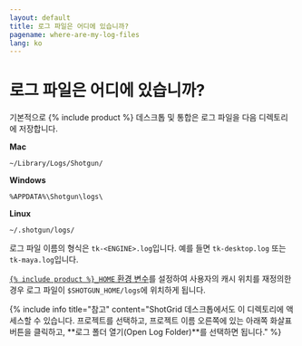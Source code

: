 ```yaml
---
layout: default
title: 로그 파일은 어디에 있습니까?
pagename: where-are-my-log-files
lang: ko
---
```


# 로그 파일은 어디에 있습니까?

기본적으로 {% include product %} 데스크톱 및 통합은 로그 파일을 다음 디렉토리에 저장합니다.

**Mac**

`~/Library/Logs/Shotgun/`

**Windows**

`%APPDATA%\Shotgun\logs\`

**Linux**

`~/.shotgun/logs/`

로그 파일 이름의 형식은 `tk-<ENGINE>.log`입니다. 예를 들면 `tk-desktop.log` 또는 `tk-maya.log`입니다.

[`{% include product %}_HOME` 환경 변수](http://developer.shotgridsoftware.com/tk-core/utils.html#localfilestoragemanager)를 설정하여 사용자의 캐시 위치를 재정의한 경우 로그 파일이 `$SHOTGUN_HOME/logs`에 위치하게 됩니다.

{% include info title="참고" content="ShotGrid 데스크톱에서도 이 디렉토리에 액세스할 수 있습니다. 프로젝트를 선택하고, 프로젝트 이름 오른쪽에 있는 아래쪽 화살표 버튼을 클릭하고, **로그 폴더 열기(Open Log Folder)**를 선택하면 됩니다." %}
